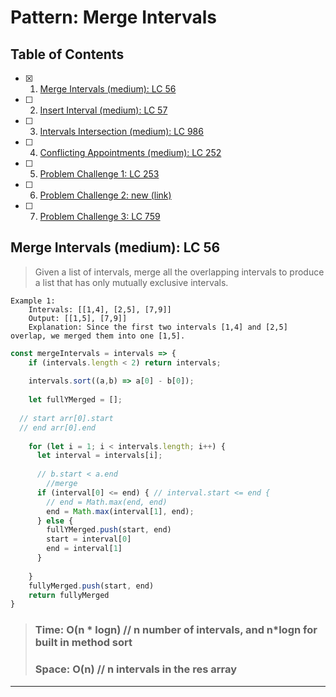 # Pattern: Merge Intervals

## Table of Contents

- [x] 1. [Merge Intervals (medium): LC 56](#Merge-Intervals-(medium):-LC-56)
- [ ] 2. [Insert Interval (medium): LC 57](#Insert-Interval-(medium):-LC-57)
- [ ] 3. [Intervals Intersection (medium): LC 986](#Intervals-Intersection-(medium):-LC-986)
- [ ] 4. [Conflicting Appointments (medium): LC 252](#Conflicting-Appointments-(medium):-LC-252)
- [ ] 5. [Problem Challenge 1: LC 253](#Problem-Challenge-1:-LC-253)
- [ ] 6. [Problem Challenge 2: new (​link​)](#Problem-Challenge-2:-new-(​link​))
- [ ] 7. [Problem Challenge 3: LC 759](#Problem-Challenge-3:-LC-759)

## Merge Intervals (medium): LC 56

>Given a list of intervals, merge all the overlapping intervals to produce a list that has only mutually exclusive intervals.

```
Example 1:
    Intervals: [[1,4], [2,5], [7,9]]
    Output: [[1,5], [7,9]]
    Explanation: Since the first two intervals [1,4] and [2,5] overlap, we merged them into one [1,5].
```

```javascript
const mergeIntervals = intervals => {
    if (intervals.length < 2) return intervals;
  
    intervals.sort((a,b) => a[0] - b[0]);
  
    let fullYMerged = [];
  
  // start arr[0].start
  // end arr[0].end
  
    for (let i = 1; i < intervals.length; i++) {
      let interval = intervals[i];
  
      // b.start < a.end
        //merge
      if (interval[0] <= end) { // interval.start <= end {
        // end = Math.max(end, end)
        end = Math.max(interval[1], end);
      } else {
        fullYMerged.push(start, end)
        start = interval[0]
        end = interval[1]
      }
      
    }
    fullyMerged.push(start, end)
    return fullyMerged  
}
```
> ### Time: O(n * logn) // n number of intervals, and n*logn for built in method sort
> ### Space: O(n) // n intervals in the res array

---

